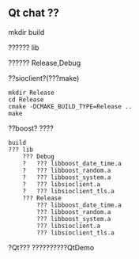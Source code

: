 ## Qt chat ??

mkdir build

?????? lib

?????? Release,Debug

??sioclient?(???make)
```
mkdir Release  
cd Release  
cmake -DCMAKE_BUILD_TYPE=Release ..  
make 
```
??boost?
????
```
build
??? lib
    ??? Debug
    ?   ??? libboost_date_time.a
    ?   ??? libboost_random.a
    ?   ??? libboost_system.a
    ?   ??? libsioclient.a
    ?   ??? libsioclient_tls.a
    ??? Release
        ??? libboost_date_time.a
        ??? libboost_random.a
        ??? libboost_system.a
        ??? libsioclient.a
        ??? libsioclient_tls.a
```
?Qt???
??????????QtDemo